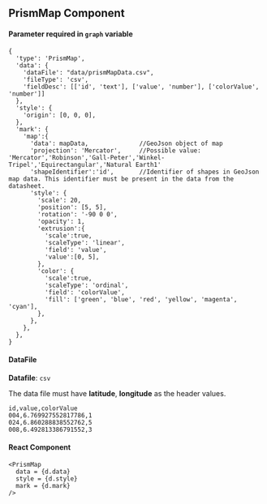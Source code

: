 ## PrismMap Component

#### Parameter required in `graph` variable
```
{
  'type': 'PrismMap',
  'data': {
    'dataFile': "data/prismMapData.csv",
    'fileType': 'csv',
    'fieldDesc': [['id', 'text'], ['value', 'number'], ['colorValue', 'number']]
  },
  'style': {
    'origin': [0, 0, 0],
  },
  'mark': {
    'map':{
      'data': mapData,              //GeoJson object of map
      'projection': 'Mercator',     //Possible value: 'Mercator','Robinson','Gall-Peter','Winkel-Tripel','Equirectangular','Natural Earth1'
      'shapeIdentifier':'id',       //Identifier of shapes in GeoJson map data. This identifier must be present in the data from the datasheet.
      'style': {
        'scale': 20,
        'position': [5, 5],
        'rotation': '-90 0 0',
        'opacity': 1,
        'extrusion':{
          'scale':true,
          'scaleType': 'linear',
          'field': 'value',
          'value':[0, 5],
        },
        'color': {
          'scale':true,
          'scaleType': 'ordinal',
          'field': 'colorValue',
          'fill': ['green', 'blue', 'red', 'yellow', 'magenta', 'cyan'],
        },
      },
    },
  },
}
```

#### DataFile

**Datafile**: `csv`

The data file must have **latitude**, **longitude** as the header values.

```
id,value,colorValue
004,6.769927552817786,1
024,6.860288838552762,5
008,6.492813386791552,3
```

#### React Component
```
<PrismMap 
  data = {d.data}
  style = {d.style}
  mark = {d.mark}
/>
```
